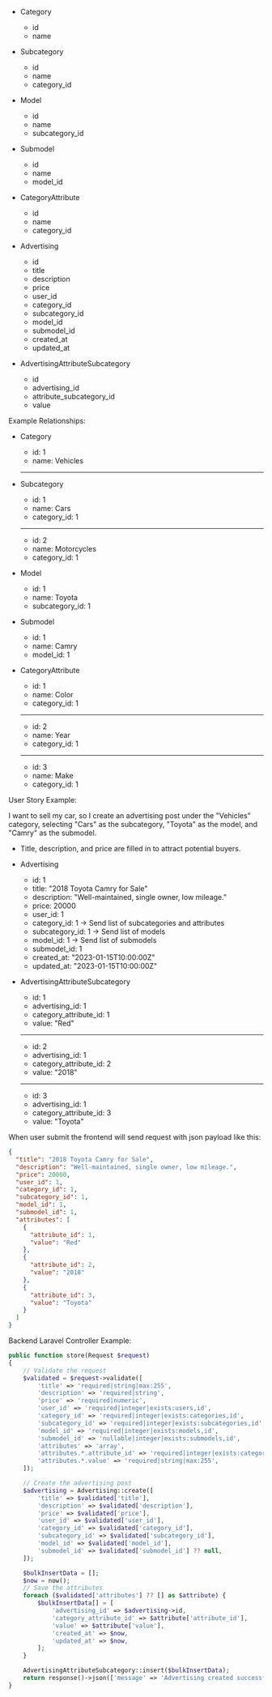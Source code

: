- Category

  - id
  - name

- Subcategory

  - id
  - name
  - category_id

- Model

  - id
  - name
  - subcategory_id

- Submodel

  - id
  - name
  - model_id

- CategoryAttribute

  - id
  - name
  - category_id

- Advertising

  - id
  - title
  - description
  - price
  - user_id
  - category_id
  - subcategory_id
  - model_id
  - submodel_id
  - created_at
  - updated_at

- AdvertisingAttributeSubcategory
  - id
  - advertising_id
  - attribute_subcategory_id
  - value

Example Relationships:

- Category

  - id: 1
  - name: Vehicles

  ***

- Subcategory

  - id: 1
  - name: Cars
  - category_id: 1

  ***

  - id: 2
  - name: Motorcycles
  - category_id: 1

- Model

  - id: 1
  - name: Toyota
  - subcategory_id: 1

- Submodel

  - id: 1
  - name: Camry
  - model_id: 1

- CategoryAttribute
  - id: 1
  - name: Color
  - category_id: 1
  ***
  - id: 2
  - name: Year
  - category_id: 1
  ***
  - id: 3
  - name: Make
  - category_id: 1

User Story Example:

I want to sell my car, so I create an advertising post under the "Vehicles" category, selecting "Cars" as the subcategory, "Toyota" as the model, and "Camry" as the submodel.

- Title, description, and price are filled in to attract potential buyers.

* Advertising

  - id: 1
  - title: "2018 Toyota Camry for Sale"
  - description: "Well-maintained, single owner, low mileage."
  - price: 20000
  - user_id: 1
  - category_id: 1 -> Send list of subcategories and attributes
  - subcategory_id: 1 -> Send list of models
  - model_id: 1 -> Send list of submodels
  - submodel_id: 1
  - created_at: "2023-01-15T10:00:00Z"
  - updated_at: "2023-01-15T10:00:00Z"

* AdvertisingAttributeSubcategory
  - id: 1
  - advertising_id: 1
  - category_attribute_id: 1
  - value: "Red"
  ---
  - id: 2
  - advertising_id: 1
  - category_attribute_id: 2
  - value: "2018"
  ---
  - id: 3
  - advertising_id: 1
  - category_attribute_id: 3
  - value: "Toyota"

When user submit the frontend will send request with json payload like this:

```json
{
  "title": "2018 Toyota Camry for Sale",
  "description": "Well-maintained, single owner, low mileage.",
  "price": 20000,
  "user_id": 1,
  "category_id": 1,
  "subcategory_id": 1,
  "model_id": 1,
  "submodel_id": 1,
  "attributes": [
    {
      "attribute_id": 1,
      "value": "Red"
    },
    {
      "attribute_id": 2,
      "value": "2018"
    },
    {
      "attribute_id": 3,
      "value": "Toyota"
    }
  ]
}
```

Backend Laravel Controller Example:

```php
public function store(Request $request)
{
    // Validate the request
    $validated = $request->validate([
        'title' => 'required|string|max:255',
        'description' => 'required|string',
        'price' => 'required|numeric',
        'user_id' => 'required|integer|exists:users,id',
        'category_id' => 'required|integer|exists:categories,id',
        'subcategory_id' => 'required|integer|exists:subcategories,id',
        'model_id' => 'required|integer|exists:models,id',
        'submodel_id' => 'nullable|integer|exists:submodels,id',
        'attributes' => 'array',
        'attributes.*.attribute_id' => 'required|integer|exists:category_attributes,id',
        'attributes.*.value' => 'required|string|max:255',
    ]);

    // Create the advertising post
    $advertising = Advertising::create([
        'title' => $validated['title'],
        'description' => $validated['description'],
        'price' => $validated['price'],
        'user_id' => $validated['user_id'],
        'category_id' => $validated['category_id'],
        'subcategory_id' => $validated['subcategory_id'],
        'model_id' => $validated['model_id'],
        'submodel_id' => $validated['submodel_id'] ?? null,
    ]);

    $bulkInsertData = [];
    $now = now();
    // Save the attributes
    foreach ($validated['attributes'] ?? [] as $attribute) {
        $bulkInsertData[] = [
            'advertising_id' => $advertising->id,
            'category_attribute_id' => $attribute['attribute_id'],
            'value' => $attribute['value'],
            'created_at' => $now,
            'updated_at' => $now,
        ];
    }

    AdvertisingAttributeSubcategory::insert($bulkInsertData);
    return response()->json(['message' => 'Advertising created successfully', 'advertising' => $advertising], 201);
}

```
